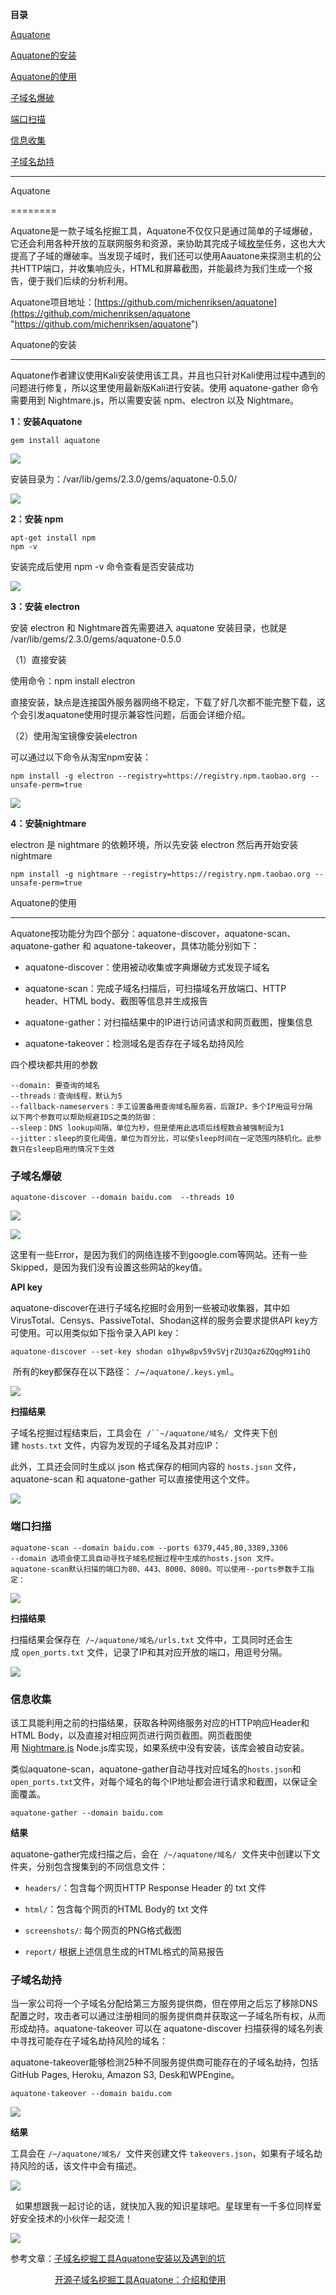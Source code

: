 **目录**

[Aquatone](#t0 "Aquatone")

[Aquatone的安装](#t1 "Aquatone的安装")

[Aquatone的使用](#t2 "Aquatone的使用")

[子域名爆破](#t3 "子域名爆破")

[端口扫描](#t4 "端口扫描")

[信息收集](#t5 "信息收集")

[子域名劫持](#t6 "子域名劫持")

* * *

Aquatone
========

Aquatone是一款子域名挖掘工具，Aquatone不仅仅只是通过简单的子域爆破，它还会利用各种开放的互联网服务和资源，来协助其完成子域[枚举](https://so.csdn.net/so/search?q=%E6%9E%9A%E4%B8%BE&spm=1001.2101.3001.7020)任务，这也大大提高了子域的爆破率。当发现子域时，我们还可以使用Aauatone来探测主机的公共HTTP端口，并收集响应头，HTML和屏幕截图，并能最终为我们生成一个报告，便于我们后续的分析利用。

Aquatone项目地址：[https://github.com/michenriksen/aquatone](https://github.com/michenriksen/aquatone "https://github.com/michenriksen/aquatone")

Aquatone的安装
-----------

Aquatone作者建议使用Kali安装使用该工具，并且也只针对Kali使用过程中遇到的问题进行修复，所以这里使用最新版Kali进行安装。使用 aquatone-gather 命令需要用到 Nightmare.js，所以需要安装 npm、electron 以及 Nightmare。

**1：安装Aquatone**

```
gem install aquatone
```


![](https://img-blog.csdnimg.cn/2019101020450970.png?x-oss-process=image/watermark,type_ZmFuZ3poZW5naGVpdGk,shadow_10,text_aHR0cHM6Ly9ibG9nLmNzZG4ubmV0L3FxXzM2MTE5MTky,size_16,color_FFFFFF,t_70)

安装目录为：/var/lib/gems/2.3.0/gems/aquatone-0.5.0/

![](https://img-blog.csdnimg.cn/20191010204808160.png?x-oss-process=image/watermark,type_ZmFuZ3poZW5naGVpdGk,shadow_10,text_aHR0cHM6Ly9ibG9nLmNzZG4ubmV0L3FxXzM2MTE5MTky,size_16,color_FFFFFF,t_70)

**2：安装 npm**

```
apt-get install npm      
npm -v
```


安装完成后使用 npm -v 命令查看是否安装成功

![](https://img-blog.csdnimg.cn/20191011103211630.png)

**3：安装 electron**

安装 electron 和 Nightmare首先需要进入 aquatone 安装目录，也就是 /var/lib/gems/2.3.0/gems/aquatone-0.5.0

（1）直接安装

使用命令：npm install electron

直接安装，缺点是连接国外服务器网络不稳定，下载了好几次都不能完整下载，这个会引发aquatone使用时提示兼容性问题，后面会详细介绍。

（2）使用淘宝镜像安装electron

可以通过以下命令从淘宝npm安装：

```
npm install -g electron --registry=https://registry.npm.taobao.org --unsafe-perm=true
```


![](https://img-blog.csdnimg.cn/20191011221124193.png?x-oss-process=image/watermark,type_ZmFuZ3poZW5naGVpdGk,shadow_10,text_aHR0cHM6Ly9ibG9nLmNzZG4ubmV0L3FxXzM2MTE5MTky,size_16,color_FFFFFF,t_70)

**4：安装nightmare**

electron 是 nightmare 的依赖环境，所以先安装 electron 然后再开始安装 nightmare

```
npm install -g nightmare --registry=https://registry.npm.taobao.org --unsafe-perm=true
```


Aquatone的使用
-----------

Aquatone按功能分为四个部分：aquatone-discover，aquatone-scan、aquatone-gather 和 aquatone-takeover，具体功能分别如下：

*   aquatone-discover：使用被动收集或字典爆破方式发现子域名
*   aquatone-scan：完成子域名扫描后，可扫描域名开放端口、HTTP header、HTML body、截图等信息并生成报告
*   aquatone-gather：对扫描结果中的IP进行访问请求和网页截图，搜集信息
*   aquatone-takeover：检测域名是否存在子域名劫持风险

四个模块都共用的参数

```
--domain: 要查询的域名      
--threads：查询线程，默认为5      
--fallback-nameservers：手工设置备用查询域名服务器，后跟IP，多个IP用逗号分隔       
以下两个参数可以帮助规避IDS之类的防御：      
--sleep：DNS lookup间隔，单位为秒，但是使用此选项后线程数会被强制设为1      
--jitter：sleep的变化阈值，单位为百分比，可以使sleep时间在一定范围内随机化。此参数只在sleep启用的情况下生效
```


### 子域名爆破

```
aquatone-discover --domain baidu.com  --threads 10
```


![](https://img-blog.csdnimg.cn/20191011160016676.png?x-oss-process=image/watermark,type_ZmFuZ3poZW5naGVpdGk,shadow_10,text_aHR0cHM6Ly9ibG9nLmNzZG4ubmV0L3FxXzM2MTE5MTky,size_16,color_FFFFFF,t_70)

![](https://img-blog.csdnimg.cn/20191011160037445.png?x-oss-process=image/watermark,type_ZmFuZ3poZW5naGVpdGk,shadow_10,text_aHR0cHM6Ly9ibG9nLmNzZG4ubmV0L3FxXzM2MTE5MTky,size_16,color_FFFFFF,t_70)

这里有一些Error，是因为我们的网络连接不到google.com等网站。还有一些Skipped，是因为我们没有设置这些网站的key值。

**API key**

aquatone-discover在进行子域名挖掘时会用到一些被动收集器，其中如VirusTotal、Censys、PassiveTotal、Shodan这样的服务会要求提供API key方可使用。可以用类似如下指令录入API key：

```
aquatone-discover --set-key shodan o1hyw8pv59vSVjrZU3Qaz6ZQqgM91ihQ
```


 所有的key都保存在以下路径： `/`~`/aquatone/.keys.yml`。

![](https://img-blog.csdnimg.cn/20191011154832803.png?x-oss-process=image/watermark,type_ZmFuZ3poZW5naGVpdGk,shadow_10,text_aHR0cHM6Ly9ibG9nLmNzZG4ubmV0L3FxXzM2MTE5MTky,size_16,color_FFFFFF,t_70)

**扫描结果**

子域名挖掘过程结束后，工具会在  `/``~/aquatone/域名/`  文件夹下创建 `hosts.txt` 文件，内容为发现的子域名及其对应IP：

此外，工具还会同时生成以 json 格式保存的相同内容的 `hosts.json` 文件，aquatone-scan 和 aquatone-gather 可以直接使用这个文件。

![](https://img-blog.csdnimg.cn/2019101115563626.png?x-oss-process=image/watermark,type_ZmFuZ3poZW5naGVpdGk,shadow_10,text_aHR0cHM6Ly9ibG9nLmNzZG4ubmV0L3FxXzM2MTE5MTky,size_16,color_FFFFFF,t_70)

### 端口扫描

```
aquatone-scan --domain baidu.com --ports 6379,445,80,3389,3306       
--domain 选项会使工具自动寻找子域名挖掘过程中生成的hosts.json 文件。      
aquatone-scan默认扫描的端口为80、443、8000、8080。可以使用--ports参数手工指定：
```


![](https://img-blog.csdnimg.cn/20191011155844689.png?x-oss-process=image/watermark,type_ZmFuZ3poZW5naGVpdGk,shadow_10,text_aHR0cHM6Ly9ibG9nLmNzZG4ubmV0L3FxXzM2MTE5MTky,size_16,color_FFFFFF,t_70)

**扫描结果**

扫描结果会保存在  `/~/aquatone/域名/urls.txt` 文件中，工具同时还会生成 `open_ports.txt` 文件，记录了IP和其对应开放的端口，用逗号分隔。

![](https://img-blog.csdnimg.cn/20191011155935257.png?x-oss-process=image/watermark,type_ZmFuZ3poZW5naGVpdGk,shadow_10,text_aHR0cHM6Ly9ibG9nLmNzZG4ubmV0L3FxXzM2MTE5MTky,size_16,color_FFFFFF,t_70)

### 信息收集

该工具能利用之前的扫描结果，获取各种网络服务对应的HTTP响应Header和HTML Body，以及直接对相应网页进行网页截图。网页截图使用 [Nightmare.js](http://www.nightmarejs.org/ "Nightmare.js") Node.js库实现，如果系统中没有安装，该库会被自动安装。

类似aquatone-scan，aquatone-gather自动寻找对应域名的`hosts.json`和`open_ports.txt`文件，对每个域名的每个IP地址都会进行请求和截图，以保证全面覆盖。

```
aquatone-gather --domain baidu.com
```


**结果**

aquatone-gather完成扫描之后，会在  `/~/aquatone/域名/`  文件夹中创建以下文件夹，分别包含搜集到的不同信息文件：

*   `headers/`：包含每个网页HTTP Response Header 的 txt 文件
*   `html/`：包含每个网页的HTML Body的 txt 文件
*   `screenshots/`: 每个网页的PNG格式截图
*   `report/` 根据上述信息生成的HTML格式的简易报告

### 子域名劫持

当一家公司将一个子域名分配给第三方服务提供商，但在停用之后忘了移除DNS配置之时，攻击者可以通过注册相同的服务提供商并获取这一子域名所有权，从而形成劫持。aquatone-takeover 可以在 aquatone-discover 扫描获得的域名列表中寻找可能存在子域名劫持风险的域名：

aquatone-takeover能够检测25种不同服务提供商可能存在的子域名劫持，包括GitHub Pages, Heroku, Amazon S3, Desk和WPEngine。

```
aquatone-takeover --domain baidu.com
```


![](https://img-blog.csdnimg.cn/20191011160454267.png?x-oss-process=image/watermark,type_ZmFuZ3poZW5naGVpdGk,shadow_10,text_aHR0cHM6Ly9ibG9nLmNzZG4ubmV0L3FxXzM2MTE5MTky,size_16,color_FFFFFF,t_70)

**结果**

工具会在 `/~/aquatone/域名/`  文件夹创建文件 `takeovers.json`，如果有子域名劫持风险的话，该文件中会有描述。

![](https://img-blog.csdnimg.cn/20191011160536310.png)

  如果想跟我一起讨论的话，就快加入我的知识星球吧。星球里有一千多位同样爱好安全技术的小伙伴一起交流！

![](https://img-blog.csdnimg.cn/1219ed79e9ed449d85d27b732cda5ea6.jpg)

参考文章：[子域名挖掘工具Aquatone安装以及遇到的坑](https://www.jianshu.com/p/418eedb9d9c8 "子域名挖掘工具Aquatone安装以及遇到的坑")

                  [开源子域名挖掘工具Aquatone：介绍和使用](https://www.jianshu.com/p/64f95a4fae5a "开源子域名挖掘工具Aquatone：介绍和使用")